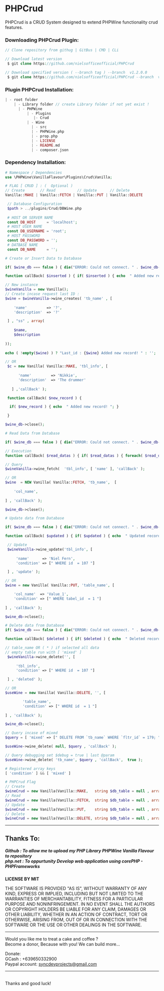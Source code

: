 # PHPCrud
PHPCrud is a CRUD System designed to extend PHPWine functionality crud features.
<br >
<h3>Downloading PHPCrud Plugin:</h3>
 
```PHP
// Clone repository from githug | GitBus | CMD | CLi

// Download latest version 
 $ git clone https://github.com/nielsofficeofficial/PHPCrud

// Download specified version ( --branch tag ) --branch  v1.2.0.0 
 $ git clone https://github.com/nielsofficeofficial/PHPCrud --branch  v1.2.0.4
```
<h3>Plugin PHPCrud Installation:</h3>

```PHP
| - root folder
    | - Library folder // create Library folder if not yet exist !
      | - PHPWine
          | - Plugins
             |- Crud
          | - Wine
            | - src
            | - PHPWine.php
            | - prop.php
            | - LICENSE
            | - README.md
            | - composer.json        
```
<h3>Dependency Installation:</h3>

```PHP
# Namespace / Dependencies
use \PHPWine\VanillaFlavour\Plugins\Crud\Vanilla;
```
```PHP
# FLAG [ CRUD ] : (  Optional ) 
// Create       // Read          // Update      // Delete 
Vanilla::MAKE | Vanilla::FETCH | Vanilla::PUT | Vanilla::DELETE
```
```PHP
 // Database Configuration
 $path > ../plugins/Crud/DBWine.php
  
 # HOST OR SERVER NAME
 const DB_HOST     = 'localhost';
 # HOST USER NAME
 const DB_USERNAME = 'root';
 # HOST PASSWORD
 const DB_PASSWORD = '';
 # DATBASE NAME
 const DB_NAME     = '';
```

```PHP
# Create or Insert Data to Database

if( $wine_db === false ) { die("ERROR: Could not connect. " . $wine_db->connect_error); }

function callBack( $inserted ) { if( $inserted ) { echo  " Added new record! "; } }

// New instance
$wineVanilla = new Vanilla();
// Create incase request last ID : 
$wine = $wineVanilla->wine_creates( 'tb_name' , [ 
     
    'name'         => '?',
    'description'  => '?'

 ] , "ss" , array(
        
    $name,
    $description 
    
));
 
echo ( !empty($wine) ) ? "Last_id : {$wine} Added new record! " : ''; 

// OR
 $c = new Vanilla( Vanilla::MAKE, 'tbl_info', [ 
     
      'name'         => 'Nikkie',
      'description'  => 'The drummer'
  
   ] ,'callBack' );

 function callBack( $new_record ) {

  if( $new_record ) { echo  " Added new record! "; } 

 }

$wine_db->close();
```
```PHP
# Read Data from Database

if( $wine_db === false ) { die("ERROR: Could not connect. " . $wine_db->connect_error); }

// Execution
function callBack( $read_datas ) { if( $read_datas ) { foreach( $read_datas as  $val ) { echo $val["col_name"]; }  } }

// Query
$wineVanilla->wine_fetch(  'tbl_info', [ 'name' ], 'callBack' );

// OR
$wine  = NEW Vanilla( Vanilla::FETCH, 'tb_name',  [
     
    'col_name',
     
] , 'callBack' );

$wine_db->close();
```
```PHP
# Update data from Database

if( $wine_db === false ) { die("ERROR: Could not connect. " . $wine_db->connect_error); }

function callBack( $updated ) { if( $updated ) { echo  " Updated record! "; } }

 // Update 
 $wineVanilla->wine_update('tbl_info', [
  
     'name'      => 'Niel Fern',
     'condition' => [" WHERE id  = 107 "] 

 ] , 'update' );

// OR
$wine = new Vanilla( Vanilla::PUT, 'table_name', [

    'col_name'  => 'Value_1',
    'condition' => [" WHERE tabel_id  = 1 "] 
    
] , 'callBack' );

$wine_db->close();
```
```PHP
# Delete data from Database
if( $wine_db === false ) { die("ERROR: Could not connect. " . $wine_db->connect_error); }

function callBack( $deleted ) { if( $deleted ) { echo  " Deleted record! "; } }

// table_name OR ( * ) if selected all data
// empty table run with [ 'mixed' ]
 $wineVanilla->wine_delete('', [
  
     'tbl_info',
     'condition' => [" WHERE id  = 107 "] 

 ] , 'deleted' );

// OR
$useWine = new Vanilla( Vanilla::DELETE, '', [

        'table_name',
        'condition' => [" WHERE id  = 1 "] 
    
] , 'callBack' );

$wine_db->close();
```

```php
// Query incase of mixed 
$query = [ 'mixed' => [" DELETE FROM `tb_name` WHERE `fltr_id` = 179; "] ] 

$useWine->wine_delete( null, $query , 'callBack' );

// Query debugging set $debug = true | last @param
$useWine->wine_delete( 'tb_name', $query , 'callBack',  true );

# Registered array keys 
[ 'condition' ] && [ 'mixed' ]

# PHPCrud Flag 
// Create
$wineCrud = new Vanilla(Vanilla::MAKE,   string $db_table = null , array $query = [] , mixed $callback = null, bool $debug = false );
// Read
$wineCrud = new Vanilla(Vanilla::FETCH,  string $db_table = null , array $query = [] , mixed $callback = null, bool $debug = false );
// Update
$wineCrud = new Vanilla(Vanilla::PUT,    string $db_table = null , array $query = [] , mixed $callback = null, bool $debug = false );
// Delete
$wineCrud = new Vanilla(Vanilla::DELETE, string $db_table = null , array $query = [] , mixed $callback = null, bool $debug = false );
```
<hr /> 

<h2>Thanks To:</h2>
<h5>
Github : To allow me to upload my PHP Library PHPWine Vanilla Flavour to repository<br /> 
php.net : To oppurtunity Develop web application using corePHP - PHPFrameworks<br />
</h5>

__LICENSE BY MIT__

THE SOFTWARE IS PROVIDED "AS IS", WITHOUT WARRANTY OF ANY KIND, EXPRESS OR IMPLIED, INCLUDING BUT NOT LIMITED TO THE WARRANTIES OF MERCHANTABILITY, FITNESS FOR A PARTICULAR PURPOSE AND NONINFRINGEMENT. IN NO EVENT SHALL THE AUTHORS OR COPYRIGHT HOLDERS BE LIABLE FOR ANY CLAIM, DAMAGES OR OTHER LIABILITY, WHETHER IN AN ACTION OF CONTRACT, TORT OR OTHERWISE, ARISING FROM, OUT OF OR IN CONNECTION WITH THE SOFTWARE OR THE USE OR OTHER DEALINGS IN THE SOFTWARE.
<br />

<hr />
Would you like me to treat a cake and coffee ? <br />
Become a donor, Because with you! We can build more... 

Donate: <br />
GCash : +639650332900 <br /> 
Paypal account: syncdevprojects@gmail.com
<hr />
<br />
Thanks and good luck! 

